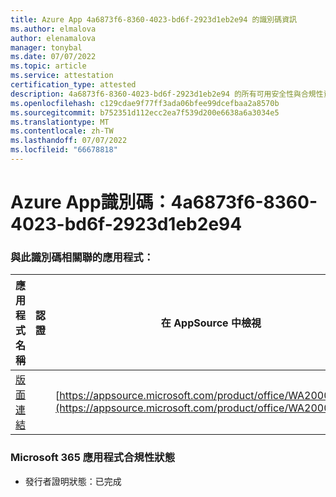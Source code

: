 ```yaml
---
title: Azure App 4a6873f6-8360-4023-bd6f-2923d1eb2e94 的識別碼資訊
ms.author: elmalova
author: elenamalova
manager: tonybal
ms.date: 07/07/2022
ms.topic: article
ms.service: attestation
certification_type: attested
description: 4a6873f6-8360-4023-bd6f-2923d1eb2e94 的所有可用安全性與合規性資訊。
ms.openlocfilehash: c129cdae9f77ff3ada06bfee99dcefbaa2a8570b
ms.sourcegitcommit: b752351d112ecc2ea7f539d200e6638a6a3034e5
ms.translationtype: MT
ms.contentlocale: zh-TW
ms.lasthandoff: 07/07/2022
ms.locfileid: "66678818"
---
```

# <a name="azure-app-id-4a6873f6-8360-4023-bd6f-2923d1eb2e94"></a>Azure App識別碼：4a6873f6-8360-4023-bd6f-2923d1eb2e94


### <a name="apps-associated-with-this-id"></a>與此識別碼相關聯的應用程式：
| **應用程式名稱** | **認證** | **在 AppSource 中檢視** |
|--------------|---------------|-----------------------|
| [版面連結](../forward/WA200001955.md) |  | [https://appsource.microsoft.com/product/office/WA200001955](https://appsource.microsoft.com/product/office/WA200001955) |

### <a name="microsoft-365-app-compliance-status"></a>Microsoft 365 應用程式合規性狀態
- 發行者證明狀態：已完成
